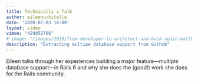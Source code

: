 ```yaml
---
title: Technically a Talk
author: eileenuchitelle
date: '2020-07-03 10:00'
layout: video
vimeo: "429052766"
# image: "/images/2019/from-developer-to-architect-and-back-again-matthew-rudy-jacobs.jpg"
description: "Extracting multipe database support from Github"
---
```


Eileen talks through her experiences building a major feature—multiple database support—in Rails 6 and why she does the (good!) work she does for the Rails community.
